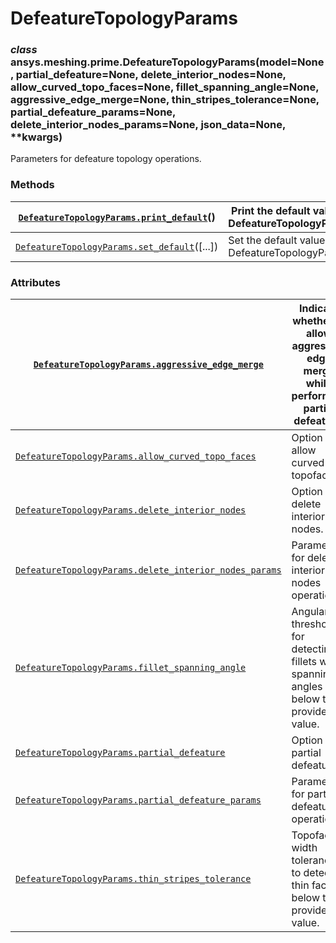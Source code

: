 <!-- vale off -->

# DefeatureTopologyParams

### *class* ansys.meshing.prime.DefeatureTopologyParams(model=None, partial_defeature=None, delete_interior_nodes=None, allow_curved_topo_faces=None, fillet_spanning_angle=None, aggressive_edge_merge=None, thin_stripes_tolerance=None, partial_defeature_params=None, delete_interior_nodes_params=None, json_data=None, \*\*kwargs)

Parameters for defeature topology operations.

<!-- !! processed by numpydoc !! -->

### Methods

| [`DefeatureTopologyParams.print_default`](ansys.meshing.prime.DefeatureTopologyParams.print_default.md#ansys.meshing.prime.DefeatureTopologyParams.print_default)()   | Print the default values of DefeatureTopologyParams.   |
|-----------------------------------------------------------------------------------------------------------------------------------------------------------------------|--------------------------------------------------------|
| [`DefeatureTopologyParams.set_default`](ansys.meshing.prime.DefeatureTopologyParams.set_default.md#ansys.meshing.prime.DefeatureTopologyParams.set_default)([...])    | Set the default values of DefeatureTopologyParams.     |

### Attributes

| [`DefeatureTopologyParams.aggressive_edge_merge`](ansys.meshing.prime.DefeatureTopologyParams.aggressive_edge_merge.md#ansys.meshing.prime.DefeatureTopologyParams.aggressive_edge_merge)                      | Indicate whether to allow aggressive edge merge while performing partial defeature.    |
|----------------------------------------------------------------------------------------------------------------------------------------------------------------------------------------------------------------|----------------------------------------------------------------------------------------|
| [`DefeatureTopologyParams.allow_curved_topo_faces`](ansys.meshing.prime.DefeatureTopologyParams.allow_curved_topo_faces.md#ansys.meshing.prime.DefeatureTopologyParams.allow_curved_topo_faces)                | Option to allow curved topofaces.                                                      |
| [`DefeatureTopologyParams.delete_interior_nodes`](ansys.meshing.prime.DefeatureTopologyParams.delete_interior_nodes.md#ansys.meshing.prime.DefeatureTopologyParams.delete_interior_nodes)                      | Option to delete interior nodes.                                                       |
| [`DefeatureTopologyParams.delete_interior_nodes_params`](ansys.meshing.prime.DefeatureTopologyParams.delete_interior_nodes_params.md#ansys.meshing.prime.DefeatureTopologyParams.delete_interior_nodes_params) | Parameters for delete interior nodes operation.                                        |
| [`DefeatureTopologyParams.fillet_spanning_angle`](ansys.meshing.prime.DefeatureTopologyParams.fillet_spanning_angle.md#ansys.meshing.prime.DefeatureTopologyParams.fillet_spanning_angle)                      | Angular threshold for detecting fillets with spanning angles below the provided value. |
| [`DefeatureTopologyParams.partial_defeature`](ansys.meshing.prime.DefeatureTopologyParams.partial_defeature.md#ansys.meshing.prime.DefeatureTopologyParams.partial_defeature)                                  | Option to partial defeature.                                                           |
| [`DefeatureTopologyParams.partial_defeature_params`](ansys.meshing.prime.DefeatureTopologyParams.partial_defeature_params.md#ansys.meshing.prime.DefeatureTopologyParams.partial_defeature_params)             | Parameters for partial defeature operation.                                            |
| [`DefeatureTopologyParams.thin_stripes_tolerance`](ansys.meshing.prime.DefeatureTopologyParams.thin_stripes_tolerance.md#ansys.meshing.prime.DefeatureTopologyParams.thin_stripes_tolerance)                   | Topoface width tolerance to detect thin faces below the provided value.                |
<!-- vale on -->
